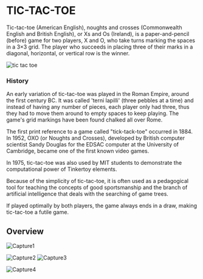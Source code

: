 # TIC-TAC-TOE
Tic-tac-toe (American English), noughts and crosses (Commonwealth English and British English), or Xs and Os (Ireland), is a paper-and-pencil (before) game for two players, X and O, who take turns marking the spaces in a 3×3 grid. The player who succeeds in placing three of their marks in a diagonal, horizontal, or vertical row is the winner. 

![tic tac toe](http://www.thepopularapps.com/application/upload/Apps/2017/05/tic-tac-toe-game-free-29.png) 

### History
An early variation of tic-tac-toe was played in the Roman Empire, around the first century BC. It was called 'terni lapilli' (three pebbles at a time) and instead of having any number of pieces, each player only had three, thus they had to move them around to empty spaces to keep playing. The game's grid markings have been found chalked all over Rome.
   
The first print reference to a game called "tick-tack-toe" occurred in 1884.
In 1952, OXO (or Noughts and Crosses), developed by British computer scientist Sandy Douglas for the EDSAC computer at the University of Cambridge, became one of the first known video games.

In 1975, tic-tac-toe was also used by MIT students to demonstrate the computational power of Tinkertoy elements.
   
Because of the simplicity of tic-tac-toe, it is often used as a pedagogical tool for teaching the concepts of good sportsmanship and the branch of artificial intelligence that deals with the searching of game trees.
   
If played optimally by both players, the game always ends in a draw, making tic-tac-toe a futile game.

## Overview

![Capture1](https://user-images.githubusercontent.com/80679363/114270770-cb4ca080-9a2b-11eb-89b9-51292b8e367a.PNG)

![Capture2](https://user-images.githubusercontent.com/80679363/114270798-f2a36d80-9a2b-11eb-9fc2-67e618f754e6.PNG)   ![Capture3](https://user-images.githubusercontent.com/80679363/114270826-1961a400-9a2c-11eb-82c4-0b308b97b8f3.PNG)

![Capture4](https://user-images.githubusercontent.com/80679363/114270832-21b9df00-9a2c-11eb-8d6b-fe534cf35481.PNG)



